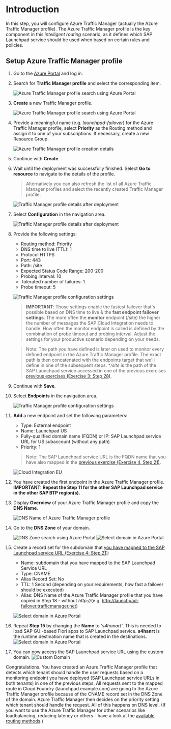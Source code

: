 # Introduction

In this step, you will configure Azure Traffic Manager (actually the Azure Traffic Manager profile). The Azure Traffic Manager profile is the key component in this *intelligent routing* scenario, as it defines which SAP Launchpad service should be used when based on certain rules and policies. 

## Setup Azure Traffic Manager profile
1. Go to the [Azure Portal](http://portal.azure.com) and log in. 

2. Search for **Traffic Manager profile** and select the corresponding item.

    ![Azure Traffic Manager profile search using Azure Portal](./images/01.png)

3. **Create** a new Traffic Manager profile. 

    ![Azure Traffic Manager profile search using Azure Portal](./images/02.png)

4.  Provide a meaningful name (e.g. *launchpad-failover*) for the Azure Traffic Manager profile, select **Priority** as the Routing method and assign it to one of your subscriptions. If necessary, create a new Resource Group. 

    ![Azure Traffic Manager profile creation details](./images/03.png)

5. Continue with **Create**. 

6. Wait until the deployment was successfully finished. Select **Go to resource** to navigate to the details of the profile.

    > Alternatively you can also refresh the list of all Azure Traffic Manager profiles and select the recently created Traffic Manager profile.

    ![Traffic Manager profile details after deployment](./images/04.png)

7. Select **Configuration** in the navigation area. 

    ![Traffic Manager profile details after deployment](./images/05.png)

8. <a name="tm-configuration"></a>Provide the following settings: 

    - Routing method: Priority
    - DNS time to live (TTL): 1
    - Protocol HTTPS
    - Port: 443
    - Path: /site
    - Expected Status Code Range: 200-200
    - Probing interval: 10
    - Tolerated number of failures: 1
    - Probe timeout: 5

    ![Traffic Manager profile configuration settings](./images/06.png)

    > **IMPORTANT**: Those settings enable the fastest failover that's possible based on DNS time to live & the **fast endpoint failover settings**. The more often the **monitor** endpoint (/site) the higher the number of messages the SAP Cloud Integration needs to handle. How often the monitor endpoint is called is defined by the combination of probe timeout and probing interval. Adjust the settings for your productive scenario depending on your needs. 

    > Note: The path you have defined is later on used to monitor every defined endpoint in the Azure Traffic Manager profile. The exact path is then concatenated with the endpoints target that we'll define in one of the subsequent steps. **/site* is the path of the SAP Launchpad service accessed in one of the previous exercises [previous exercises (Exercise 3: Step 28)](../03-Provisioning%20S_HANA%20Apps%20to%20Launchpad/README.md#url).

9. Continue with **Save**.

10. Select **Endpoints** in the navigation area. 

    ![Traffic Manager profile configuration settings](./images/07.png)

11. **Add** a new endpoint and set the following parameters:

    - Type: External endpoint
    - Name: Launchpad US
    - Fully-qualified domain name (FQDN) or IP: SAP Launchpad service URL for US subaccount (without any path)
    - Priority: 1

    > Note: The SAP Launchpad service URL is the FQDN name that you have also mapped in the [previous exercise (Exercise 4, Step 21)](../04-Map%20Custom%20Domain%20Routes/README.md#endpointmapping). 

    ![Cloud Integration EU](./images/08.png)

12. You have created the first endpoint in the Azure Traffic Manager profile. **IMPORTANT: Repeat the Step 11 for the other SAP Launchpad service in the other SAP BTP region(s).**

13. Display **Overview** of your Azure Traffic Manager profile and copy the **DNS Name**. 

    ![DNS Name of Azure Traffic Manager profile](./images/12.png)

14. Go to the **DNS Zone** of your domain. 

    ![DNS Zone search using Azure Portal](./images/13.png)
    ![Select domain in Azure Portal](./images/14.png)

15. Create a record set for the subdomain that [you have mapped to the SAP Launchpad service URL (Exercise 4: Step 21)](../04-Map%20Custom%20Domain%20Routes/README.md#endpointmapping): 

    - Name: subdomain that you have mapped to the SAP Launchpad Service URL
    - Type: CNAME
    - Alias Record Set: No
    - TTL: 1 Second (depending on your requirements, how fast a failover should be executed)
    - Alias: DNS Name of the Azure Traffic Manager profile that you have copied in Step 18 - without *http://*(e.g. http://launchpad-failover.trafficmanager.net)

    ![Select domain in Azure Portal](./images/15.png)

16. Repeat **Step 15** by changing the **Name** to *'s4hanart'*. This is needed to load SAP GUI-based Fiori apps to SAP Launchpad service. **s4hanrt** is the runtime destination name that is created in the destinations.
    ![Select domain in Azure Portal](./images/17.png)

17. You can now access the SAP Launchpad service URL using the custom domain.
  ![Custom Domain](./images/16.PNG)

  
Congratulations. You have created an Azure Traffic Manager profile that detects which tenant should handle the user requests based on a monitoring endpoint you have deployed (SAP Launchpad service URLs in both tenants) in one of the previous steps. All requests sent to the mapped route in Cloud Foundry (launchpad.example.com) are going to the Azure Traffic Manager profile because of the CNAME record set in the DNS Zone of the domain. Azure Traffic Manager then decides on the priority setting which tenant should handle the request. All of this happens on DNS level. (If you want to use the Azure Traffic Manager for other scenarios like loadbalancing, reducing latency or others - have a look at the [available routing methods](https://docs.microsoft.com/en-us/azure/traffic-manager/traffic-manager-routing-methods).)

